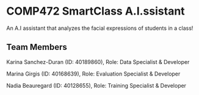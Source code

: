 # COMP472 SmartClass A.I.ssistant
An A.I assistant that analyzes the facial expressions of students in a class!

## Team Members
Karina Sanchez-Duran (ID: 40189860), Role: Data Specialist & Developer

Marina Girgis (ID: 40168639), Role: Evaluation Specialist & Developer

Nadia Beauregard (ID: 40128655), Role: Training Specialist & Developer
